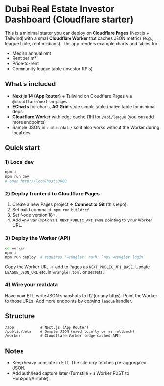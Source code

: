 # Dubai Real Estate Investor Dashboard (Cloudflare starter)

This is a minimal starter you can deploy on **Cloudflare Pages** (Next.js + Tailwind) with a small **Cloudflare Worker** that caches JSON metrics (e.g., league table, rent medians). The app renders example charts and tables for:
- Median annual rent
- Rent per m²
- Price-to-rent
- Community league table (investor KPIs)

## What’s included
- **Next.js 14 (App Router)** + Tailwind on Cloudflare Pages via `@cloudflare/next-on-pages`
- **ECharts** for charts, **AG Grid**-style simple table (native table for minimal deps)
- **Cloudflare Worker** with edge cache (1h) for `/api/league` (you can add more endpoints)
- Sample JSON in `public/data/` so it also works without the Worker during local dev

## Quick start

### 1) Local dev
```bash
npm i
npm run dev
# open http://localhost:3000
```

### 2) Deploy frontend to Cloudflare Pages
1. Create a new Pages project → **Connect to Git** (this repo).
2. Set build command: `npm run build:cf`
3. Set Node version 18+.
4. Add env var (optional): `NEXT_PUBLIC_API_BASE` pointing to your Worker URL.

### 3) Deploy the Worker (API)
```bash
cd worker
npm i
npm run deploy  # requires 'wrangler' auth: `npx wrangler login`
```
Copy the Worker URL → add to Pages as `NEXT_PUBLIC_API_BASE`. Update `LEAGUE_JSON_URL` etc. in `wrangler.toml` or secrets.

### 4) Wire your real data
Have your ETL write JSON snapshots to R2 (or any https). Point the Worker to those URLs. Add more endpoints by copying `league` handler.

## Structure
```
/app            # Next.js (App Router)
/public/data    # Sample JSON (used locally or as fallback)
/worker         # Cloudflare Worker (edge-cached API)
```

## Notes
- Keep heavy compute in ETL. The site only fetches pre-aggregated JSON.
- Add auth/lead capture later (Turnstile + a Worker POST to HubSpot/Airtable).
